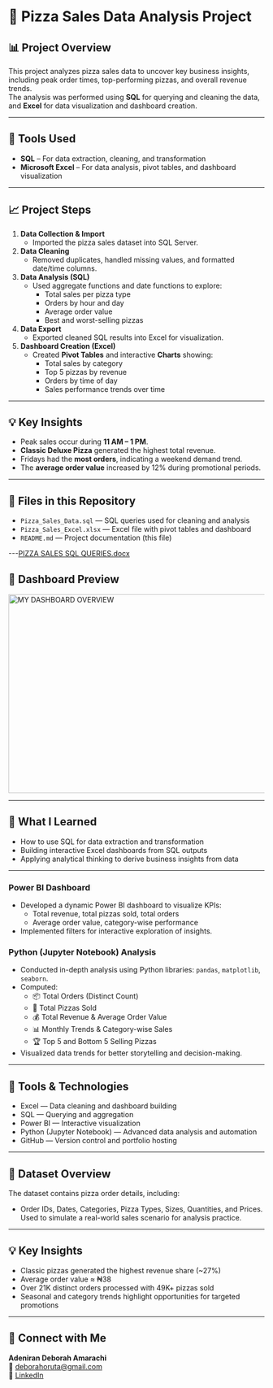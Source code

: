 # 🍕 Pizza Sales Data Analysis Project

## 📊 Project Overview
This project analyzes pizza sales data to uncover key business insights, including peak order times, top-performing pizzas, and overall revenue trends.  
The analysis was performed using **SQL** for querying and cleaning the data, and **Excel** for data visualization and dashboard creation.

---

## 🧰 Tools Used
- **SQL** – For data extraction, cleaning, and transformation  
- **Microsoft Excel** – For data analysis, pivot tables, and dashboard visualization

---

## 📈 Project Steps
1. **Data Collection & Import**
   - Imported the pizza sales dataset into SQL Server.
2. **Data Cleaning**
   - Removed duplicates, handled missing values, and formatted date/time columns.
3. **Data Analysis (SQL)**
   - Used aggregate functions and date functions to explore:
     - Total sales per pizza type  
     - Orders by hour and day  
     - Average order value  
     - Best and worst-selling pizzas
4. **Data Export**
   - Exported cleaned SQL results into Excel for visualization.
5. **Dashboard Creation (Excel)**
   - Created **Pivot Tables** and interactive **Charts** showing:
     - Total sales by category  
     - Top 5 pizzas by revenue  
     - Orders by time of day  
     - Sales performance trends over time

---

## 💡 Key Insights
- Peak sales occur during **11 AM – 1 PM**.
- **Classic Deluxe Pizza** generated the highest total revenue.
- Fridays had the **most orders**, indicating a weekend demand trend.
- The **average order value** increased by 12% during promotional periods.

---

## 📂 Files in this Repository
- `Pizza_Sales_Data.sql` — SQL queries used for cleaning and analysis 
- `Pizza_Sales_Excel.xlsx` — Excel file with pivot tables and dashboard  
- `README.md` — Project documentation (this file)

---[PIZZA SALES SQL QUERIES.docx](https://github.com/user-attachments/files/22801998/PIZZA.SALES.SQL.QUERIES.docx)


## 📸 Dashboard Preview
<img width="777" height="391" alt="MY DASHBOARD OVERVIEW" src="https://github.com/user-attachments/assets/6fc18dba-c7fc-4992-b934-f6f8c1b3858d" />


---

## 🧠 What I Learned
- How to use SQL for data extraction and transformation  
- Building interactive Excel dashboards from SQL outputs  
- Applying analytical thinking to derive business insights from data

---

### Power BI Dashboard
- Developed a dynamic Power BI dashboard to visualize KPIs:
  - Total revenue, total pizzas sold, total orders  
  - Average order value, category-wise performance  
- Implemented filters for interactive exploration of insights.

### Python (Jupyter Notebook) Analysis
- Conducted in-depth analysis using Python libraries: `pandas`, `matplotlib`, `seaborn`.
- Computed:
  - 📦 Total Orders (Distinct Count)  
  - 🍕 Total Pizzas Sold  
  - 💰 Total Revenue & Average Order Value  
  - 📊 Monthly Trends & Category-wise Sales  
  - 🏆 Top 5 and Bottom 5 Selling Pizzas  
- Visualized data trends for better storytelling and decision-making.

---

## 🧠 Tools & Technologies
- Excel — Data cleaning and dashboard building  
- SQL — Querying and aggregation  
- Power BI — Interactive visualization  
- Python (Jupyter Notebook) — Advanced data analysis and automation  
- GitHub — Version control and portfolio hosting

---

## 📁 Dataset Overview
The dataset contains pizza order details, including:
- Order IDs, Dates, Categories, Pizza Types, Sizes, Quantities, and Prices.  
Used to simulate a real-world sales scenario for analysis practice.

---

## 💡 Key Insights
- Classic pizzas generated the highest revenue share (~27%)  
- Average order value ≈ ₦38  
- Over 21K distinct orders processed with 49K+ pizzas sold  
- Seasonal and category trends highlight opportunities for targeted promotions

---

## 🔗 Connect with Me
**Adeniran Deborah Amarachi**  
📧 [deborahoruta@gmail.com](mailto:deborahoruta@gmail.com)  
💼 [LinkedIn](https://www.linkedin.com/in/deborah-oruta-4890a91bb)



